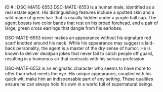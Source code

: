 ID # : DSC-MATE-6553
DSC-MATE-6553 is a human male, identified as a real estate agent. His distinguishing features include a spotted skin and a wild mane of green hair that is usually hidden under a purple ball cap. The agent boasts two color bands that rest on his broad forehead, and a pair of large, green cross earrings that dangle from his earlobes.

DSC-MATE-6553 never makes an appearance without his signature red scarf knotted around his neck. While his appearance may suggest a laid-back personality, the agent is a master of the dry sense of humor. He is known to deliver deadpan jokes that never fail to catch people off guard, resulting in a humorous air that contrasts with his serious profession.

DSC-MATE-6553 is an enigmatic character who seems to have more to offer than what meets the eye. His unique appearance, coupled with his quick wit, make him an indispensable part of any setting. These qualities ensure he can always hold his own in a world full of supernatural beings.